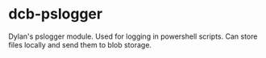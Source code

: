 # dcb-pslogger
Dylan's pslogger module.  Used for logging in powershell scripts.  Can store files locally and send them to blob storage.
